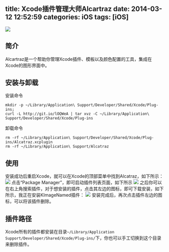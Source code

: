 title: Xcode插件管理大师Alcartraz
date: 2014-03-12 12:52:59
categories: iOS
tags: [iOS]
---
![](https:github.com/zt1991616/blog/raw/master/Image/14031201.jpg)
## 简介

Alcartraz是一个帮助你管理Xcode插件、模板以及颜色配置的工具，集成在Xcode的图形界面中。

## 安装与卸载

安装命令
```
mkdir -p ~/Library/Application\ Support/Developer/Shared/Xcode/Plug-ins;
curl -L http://git.io/lOQWeA | tar xvz -C ~/Library/Application\ Support/Developer/Shared/Xcode/Plug-ins
```
卸载命令
```
rm -rf ~/Library/Application\ Support/Developer/Shared/Xcode/Plug-ins/Alcatraz.xcplugin
rm -rf ~/Library/Application\ Support/Alcatraz
```

## 使用

安装成功后重启Xcode，就可以在Xcode的顶部菜单中找到Alcatraz，如下所示：
![](https:github.com/zt1991616/blog/raw/master/Image/14031202.png)
点击“Package Manager”，即可启动插件列表页面，如下所示
![](https://github.com/zt1991616/blog/raw/master/Image/14031203.png)
之后你可以在右上角搜索插件，对于想安装的插件，点击其左边的图标，即可下载安装，如下所示，我正在安装KImageNamed插件：
![](https://github.com/zt1991616/blog/raw/master/Image/14031204.jpg)
安装完成后，再次点击插件左边的图标，可以将该插件删除。

## 插件路径

Xcode所有的插件都安装在目录`~/Library/Application Support/Developer/Shared/Xcode/Plug-ins/`下，你也可以手工切换到这个目录来删除插件。